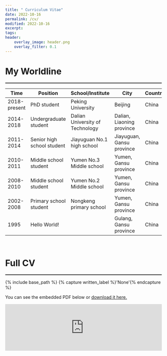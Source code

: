 ```yaml
---
title: " Curriculum Vitae"
date: 2022-10-16
permalink: /cv/
modified: 2022-10-16
excerpt:
tags:
header:
    overlay_image: header.png
    overlay_filter: 0.1 
---
```


# My Worldline
<hr style="border:1px solid gray"> 

| Time         	| Position                   	| School/Institute                	| City                      	| Country 	|
|--------------	|----------------------------	|---------------------------------	|---------------------------	|---------	|
| 2018-present 	| PhD student                	| Peking University               	| Beijing                   	| China   	|
| 2014-2018    	| Undergraduate student      	| Dalian University of Technology 	| Dalian, Liaoning province 	| China   	|
| 2011-2014    	| Senior high school student 	| Jiayuguan No.1 high school      	| Jiayuguan, Gansu province 	| China   	|
| 2010-2011    	| Middle school student      	| Yumen No.3 Middle school        	| Yumen, Gansu province     	| China   	|
| 2008-2010    	| Middle school student      	| Yumen No.2 Middle school        	| Yumen, Gansu province     	| China   	|
| 2002-2008    	| Primary school student     	| Nongkeng primary school         	| Yumen, Gansu province     	| China   	|
| 1995         	| Hello World!               	|                                 	| Gulang, Gansu province    	| China   	|

<br/>

# Full CV
<hr style="border:1px solid gray"> 

{% include base_path %}
{% capture written_label %}'None'{% endcapture %}

You can see the embedded PDF below or <u><a href="https://gravyong.github.io/Yong.pdf">download it here.</a></u>
<br/>

<embed src="https://gravyong.github.io/Yong.pdf" type="application/pdf" width="100%" />

